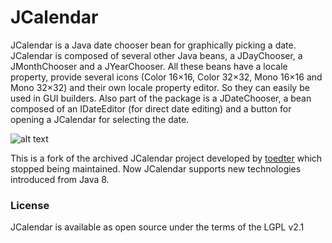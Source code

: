 # JCalendar
JCalendar is a Java date chooser bean for graphically picking a date. JCalendar is composed of several other Java beans, a JDayChooser, a JMonthChooser and a JYearChooser. All these beans have a locale property, provide several icons (Color 16×16, Color 32×32, Mono 16×16 and Mono 32×32) and their own locale property editor. So they can easily be used in GUI builders. Also part of the package is a JDateChooser, a bean composed of an IDateEditor (for direct date editing) and a button for opening a JCalendar for selecting the date.

![alt text](https://github.com/vicajilau/jcalendar/blob/master/images/captura.png?raw=true)

This is a fork of the archived JCalendar project developed by [toedter](https://github.com/toedter/jcalendar) which stopped being maintained. Now JCalendar supports new technologies introduced from Java 8.

### License

JCalendar is available as open source under the terms of the LGPL v2.1
